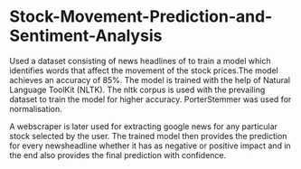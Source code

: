 # Stock-Movement-Prediction-and-Sentiment-Analysis

Used a dataset consisting of news headlines of to train a model which identifies words that affect the movement of the stock prices.The model achieves an accuracy of 85%. The model is trained with the help of Natural Language ToolKit (NLTK). The nltk corpus is used with the prevailing dataset to train the model for higher accuracy. PorterStemmer was used for normalisation.

A webscraper is later used for extracting google news for any particular stock selected by the user. The trained model then provides the prediction for every newsheadline whether it has as negative or positive impact and in the end also provides the final prediction with confidence.
